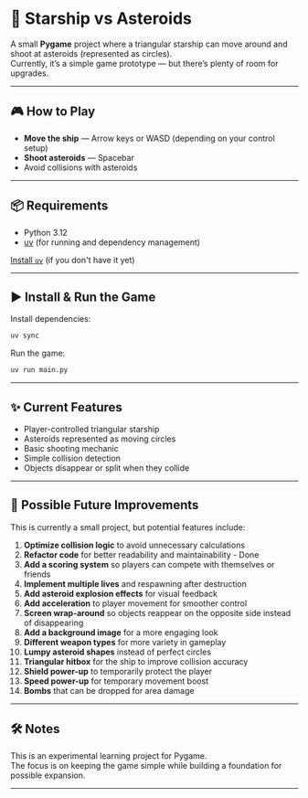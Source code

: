 # 🚀 Starship vs Asteroids

A small **Pygame** project
where a triangular starship can move around
and shoot at asteroids (represented as circles).  
Currently, it’s a simple game prototype — but there’s plenty of room for upgrades.

---

## 🎮 How to Play

- **Move the ship** — Arrow keys or WASD (depending on your control setup)
- **Shoot asteroids** — Spacebar
- Avoid collisions with asteroids

---

## 📦 Requirements

- Python 3.12
- [uv](https://github.com/astral-sh/uv) (for running and dependency management)

[Install `uv`](
https://docs.astral.sh/uv/getting-started/installation/
)
(if you don't have it yet)

---

## ▶️ Install & Run the Game

Install dependencies:

```bash
uv sync
```

Run the game:

```bash
uv run main.py
```

---

## ✨ Current Features

- Player-controlled triangular starship
- Asteroids represented as moving circles
- Basic shooting mechanic
- Simple collision detection
- Objects disappear or split when they collide

---

## 🔮 Possible Future Improvements

This is currently a small project, but potential features include:

1. **Optimize collision logic** to avoid unnecessary calculations
2. **Refactor code** for better readability and maintainability  - Done
3. **Add a scoring system** so players can compete with themselves or friends  
4. **Implement multiple lives** and respawning after destruction  
5. **Add asteroid explosion effects** for visual feedback  
6. **Add acceleration** to player movement for smoother control  
7. **Screen wrap-around** so objects reappear on the opposite side instead of disappearing  
8. **Add a background image** for a more engaging look  
9. **Different weapon types** for more variety in gameplay  
10. **Lumpy asteroid shapes** instead of perfect circles  
11. **Triangular hitbox** for the ship to improve collision accuracy  
12. **Shield power-up** to temporarily protect the player  
13. **Speed power-up** for temporary movement boost  
14. **Bombs** that can be dropped for area damage  

---

## 🛠️ Notes

This is an experimental learning project for Pygame.  
The focus is on keeping the game simple while building a foundation for possible expansion.

---
